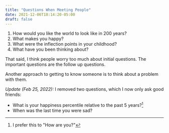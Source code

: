 ```yaml
---
title: "Questions When Meeting People"
date: 2021-12-06T18:14:20-05:00
draft: false
---
```


1. How would you like the world to look like in 200 years?
2. What makes you happy?
3. What were the inflection points in your childhood?
4. What have you been thinking about?

That said, I think people worry too much about initial questions. The important questions are the follow up questions.

Another approach to getting to know someone is to think about a problem with them.

_Update (Feb 25, 2022):_ I removed two questions, which I now only ask good friends:

- What is your happiness percentile relative to the past 5 years?[^1]
- When was the last time you were sad?

[^1]: I prefer this to "How are you?"
